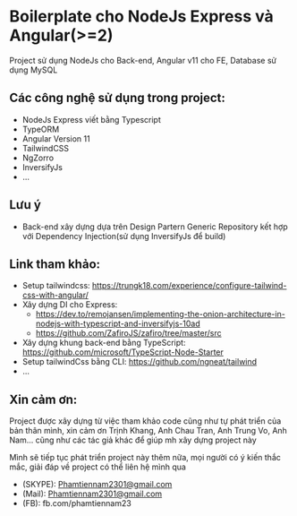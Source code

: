 # Boilerplate cho NodeJs Express và Angular(>=2)
Project sử dụng NodeJs cho Back-end, Angular v11 cho FE, Database sử dụng MySQL
## Các công nghệ sử dụng trong project:
* NodeJs Express viết bằng Typescript
* TypeORM
* Angular Version 11
* TailwindCSS
* NgZorro
* InversifyJs
* ...

## Lưu ý
* Back-end xây dựng dựa trên Design Partern Generic Repository kết hợp với Dependency Injection(sử dụng InversifyJs để build)

## Link tham khảo:
* Setup tailwindcss: https://trungk18.com/experience/configure-tailwind-css-with-angular/
* Xây dựng DI cho Express: 
  +  https://dev.to/remojansen/implementing-the-onion-architecture-in-nodejs-with-typescript-and-inversifyjs-10ad
  + https://github.com/ZafiroJS/zafiro/tree/master/src
* Xây dựng khung back-end bằng TypeScript: https://github.com/microsoft/TypeScript-Node-Starter
* Setup tailwindCss bằng CLI: https://github.com/ngneat/tailwind
* ...

## Xin cảm ơn:
Project được xây dựng từ việc tham khảo code cũng như tự phát triển của bản thân mình, 
xin cảm ơn Trịnh Khang, Anh Chau Tran, Anh Trung Vo, Anh Nam... cũng như các tác giả khác để giúp mh xây dựng project này

Mình sẽ tiếp tục phát triển project này thêm nữa, mọi người có ý kiến thắc mắc, giải đáp về project có thể liên hệ mình qua
* (SKYPE): Phamtiennam2301@gmail.com
* (Mail): Phamtiennam2301@gmail.com
* (FB): fb.com/phamtiennam23
